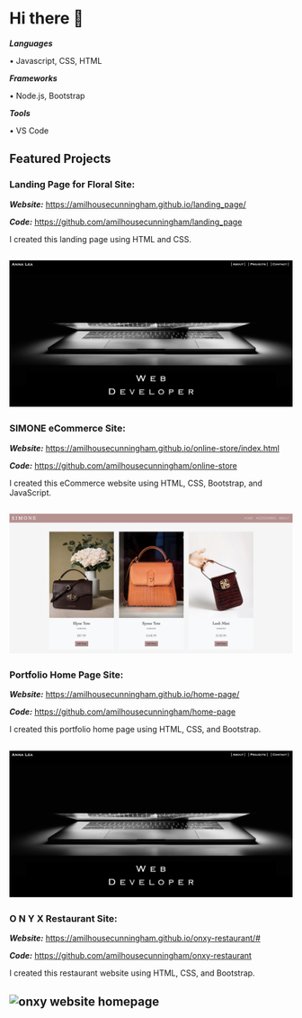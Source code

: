 # Hi there 👋

***Languages***

• Javascript, CSS, HTML

***Frameworks***

• Node.js, Bootstrap

***Tools***

• VS Code

<!--
**amilhousecunningham/amilhousecunningham** is a ✨ _special_ ✨ repository because its `README.md` (this file) appears on your GitHub profile.

Here are some ideas to get you started:

- 🔭 I’m currently working on ...
- 🌱 I’m currently learning ...
- 👯 I’m looking to collaborate on ...
- 🤔 I’m looking for help with ...
- 💬 Ask me about ...
- 📫 How to reach me: ...
- 😄 Pronouns: ...
- ⚡ Fun fact: ...
-->

## Featured Projects

### Landing Page for Floral Site:
***Website:*** https://amilhousecunningham.github.io/landing_page/

***Code:*** https://github.com/amilhousecunningham/landing_page

I created this landing page using HTML and CSS. 

<!-- ***-Ongoing Project*** -->

![floral sight landing page](./images/landing-page.png)
---

### SIMONE eCommerce Site:
***Website:*** https://amilhousecunningham.github.io/online-store/index.html

***Code:*** https://github.com/amilhousecunningham/online-store

I created this eCommerce website using HTML, CSS, Bootstrap, and JavaScript. 

<!-- ***-Ongoing Project*** -->

![simone handbags webpage](./images/simone2.png)
---

### Portfolio Home Page Site:
***Website:*** https://amilhousecunningham.github.io/home-page/

***Code:*** https://github.com/amilhousecunningham/home-page

I created this portfolio home page using HTML, CSS, and Bootstrap. 

<!-- ***-Ongoing Project*** -->

![portfolio home page](./images/home-page.png)
---
### O N Y X Restaurant Site: 
***Website:*** https://amilhousecunningham.github.io/onxy-restaurant/#

***Code:*** https://github.com/amilhousecunningham/onxy-restaurant

I created this restaurant website using HTML, CSS, and Bootstrap. 

<!-- ***-Ongoing Project*** -->

![onxy website homepage](./images/onxy.png)
---









